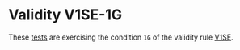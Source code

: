# Validity V1SE-1G

These [tests](.) are exercising the condition `1G` of the validity rule [V1SE](../v1se/Readme.md).
